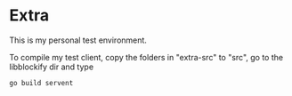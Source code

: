 Extra
=====

This is my personal test environment.

To compile my test client, copy the folders in "extra-src" to "src", go to the libblockify dir and type

```sh
go build servent
```

